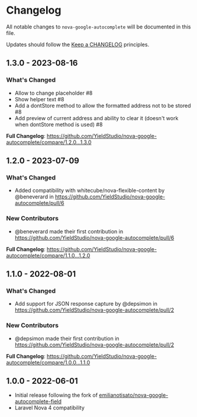 # Changelog

All notable changes to `nova-google-autocomplete` will be documented in this file.

Updates should follow the [Keep a CHANGELOG](http://keepachangelog.com/) principles.

## 1.3.0 - 2023-08-16

### What's Changed

- Allow to change placeholder #8
- Show helper text #8
- Add a dontStore method to allow the formatted address not to be stored #8
- Add preview of current address and ability to clear it (doesn't work when dontStore method is used) #8

**Full Changelog**: https://github.com/YieldStudio/nova-google-autocomplete/compare/1.2.0...1.3.0

## 1.2.0 - 2023-07-09

### What's Changed

- Added compatibility with whitecube/nova-flexible-content by @beneverard in https://github.com/YieldStudio/nova-google-autocomplete/pull/6

### New Contributors

- @beneverard made their first contribution in https://github.com/YieldStudio/nova-google-autocomplete/pull/6

**Full Changelog**: https://github.com/YieldStudio/nova-google-autocomplete/compare/1.1.0...1.2.0

## 1.1.0 - 2022-08-01

### What's Changed

- Add support for JSON response capture by @depsimon in https://github.com/YieldStudio/nova-google-autocomplete/pull/2

### New Contributors

- @depsimon made their first contribution in https://github.com/YieldStudio/nova-google-autocomplete/pull/2

**Full Changelog**: https://github.com/YieldStudio/nova-google-autocomplete/compare/1.0.0...1.1.0

## 1.0.0 - 2022-06-01

- Initial release following the fork of [emilianotisato/nova-google-autocomplete-field](https://github.com/emilianotisato/nova-google-autocomplete-field)
- Laravel Nova 4 compatibility